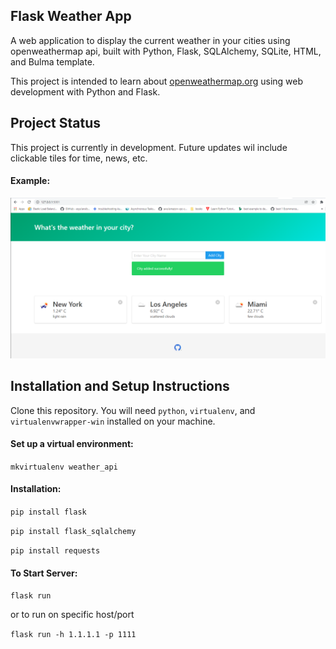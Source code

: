 ## Flask Weather App

A web application to display the current weather in your cities using openweathermap api, built with Python, Flask, SQLAlchemy, SQLite, HTML, and Bulma template.

This project is intended to learn about [openweathermap.org](https://openweathermap.org/) using web development with Python and Flask.

## Project Status
This project is currently in development. Future updates wil include clickable tiles for time, news, etc.

#### Example:   
![Image description](https://github.com/maqsoodshah/Weather_Web_API/blob/master/images/weather_app_screenshot.PNG)

## Installation and Setup Instructions

Clone this repository. You will need `python`, `virtualenv`, and `virtualenvwrapper-win` installed on your machine.

#### Set up a virtual environment:

`mkvirtualenv weather_api`

#### Installation:

`pip install flask`

`pip install flask_sqlalchemy`

`pip install requests`   

#### To Start Server:

`flask run` 

or to run on specific host/port

`flask run -h 1.1.1.1 -p 1111` 
